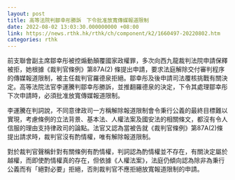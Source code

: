 ```yaml
---
layout: post
title: 高等法院判鄒幸彤勝訴　下令批准放寬傳媒報道限制
date: 2022-08-02 13:03:30.000000000 +08:00
link: https://news.rthk.hk/rthk/ch/component/k2/1660497-20220802.htm
categories: rthk
---
```


前支聯會副主席鄒幸彤被控煽動顛覆國家政權罪，多次向西九龍裁判法院申請保釋被拒，她根據《裁判官條例》第87A(2) 條提出申請，要求法庭解除交付審判程序的傳媒報道限制，被主任裁判官羅德泉拒絕。鄒幸彤及後申請司法覆核挑戰有關決定。高等法院法官李運騰判鄒幸彤勝訴，並推翻羅德泉的決定，下令其處理鄒幸彤下次申請時，必須批准放寬傳媒報道限制。

李運騰在判詞說，不同意律政司一方稱解除報道限制會令秉行公義的最終目標難以實現，考慮條例的立法背景、基本法、人權法案及國安法的相關條文，都沒有令人信服的理由支持律政司的論點。法官又認為當被告就《裁判官條例》第87A(2)條提出請求時，裁判官沒有酌情權，唯有解除報道限制。

對於裁判官聲稱針對有關條例有酌情權，判詞認為酌情權並不存在，有關決定屬於越權，而即使酌情權真的存在，但依據《人權法案》，法庭仍傾向認為除非為秉行公義而有「絕對必要」拒絕，否則裁判官不應拒絕放寬報道限制的申請。
